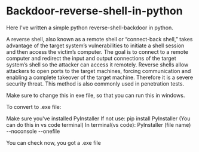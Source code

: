 # Backdoor-reverse-shell-in-python

Here I've written a simple python reverse-shell-backdoor in python.

A reverse shell, also known as a remote shell or “connect-back shell,” takes advantage of the target system’s vulnerabilities to initiate a shell session and then access the victim’s computer. The goal is to connect to a remote computer and redirect the input and output connections of the target system’s shell so the attacker can access it remotely. Reverse shells allow attackers to open ports to the target machines, forcing communication and enabling a complete takeover of the target machine. Therefore it is a severe security threat. This method is also commonly used in penetration tests.

Make sure to change this in exe file, so that you can run this in windows.

To convert to .exe file:

Make sure you've installed PyInstaller 
If not use: pip install PyInstaller (You can do this in vs code terminal)
In terminal(vs code):
PyInstaller (file name) --noconsole --onefile

You can check now, you got a .exe file
